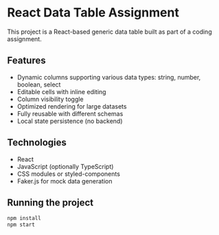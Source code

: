 # React Data Table Assignment

This project is a React-based generic data table built as part of a coding assignment.

## Features
- Dynamic columns supporting various data types: string, number, boolean, select
- Editable cells with inline editing
- Column visibility toggle
- Optimized rendering for large datasets
- Fully reusable with different schemas
- Local state persistence (no backend)

## Technologies
- React
- JavaScript (optionally TypeScript)
- CSS modules or styled-components
- Faker.js for mock data generation

## Running the project
```bash
npm install
npm start
